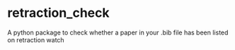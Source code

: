 # retraction_check
A python package to check whether a paper in your .bib file has been listed on retraction watch
